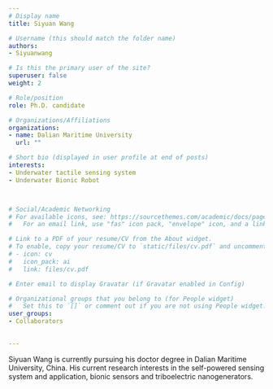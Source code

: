 ```yaml
---
# Display name
title: Siyuan Wang

# Username (this should match the folder name)
authors:
- Siyuanwang

# Is this the primary user of the site?
superuser: false
weight: 2

# Role/position
role: Ph.D. candidate

# Organizations/Affiliations
organizations:
- name: Dalian Maritime University
  url: ""

# Short bio (displayed in user profile at end of posts)
interests:
- Underwater tactile sensing system
- Underwater Bionic Robot



# Social/Academic Networking
# For available icons, see: https://sourcethemes.com/academic/docs/page-builder/#icons
#   For an email link, use "fas" icon pack, "envelope" icon, and a link in the

# Link to a PDF of your resume/CV from the About widget.
# To enable, copy your resume/CV to `static/files/cv.pdf` and uncomment the lines below.
# - icon: cv
#   icon_pack: ai
#   link: files/cv.pdf

# Enter email to display Gravatar (if Gravatar enabled in Config)

# Organizational groups that you belong to (for People widget)
#   Set this to `[]` or comment out if you are not using People widget.
user_groups:
- Collaborators

   
---
```

Siyuan Wang is currently pursuing his doctor degree in Dalian Maritime University, China. His current research interests in the self-powered sensing system and application, bionic sensors and triboelectric nanogenerators.

